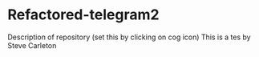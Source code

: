 # Refactored-telegram2
Description of repository (set this by clicking on cog icon)
This is a tes by Steve Carleton
